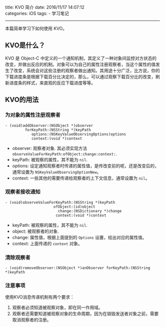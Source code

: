 title: KVO 简介
date: 2016/11/17 14:07:12  
categories: iOS
tags: 
	- 学习笔记
	
---

本篇简单学习下如何使用 KVO。

<!--more-->

## KVO是什么？ 
KVO 是 Object-C 中定义的一个通知机制，其定义了一种对象间监控对方状态的改变，并做出反应的机制。对象可以为自己的属性注册观察者，当这个属性的值发生了改变，系统会对这些注册的观察者做出通知。其用途十分广泛，比方说，你的下载进度条是根据下载百分比决定的，那么，可以通过观察下载百分比的改变，刷新进度条的样式，来直观的反应下载进度等等。 

## KVO的用法 
### 为对象的属性注册观察者

```objc
- (void)addObserver:(NSObject *)observer  
         forKeyPath:(NSString *)keyPath  
            options:(NSKeyValueObservingOptions)options  
            context:(void *)context  
```

- observer: 观察者对象. 其必须实现方法 `observeValueForKeyPath:ofObject:change:context:`.
- keyPath: 被观察的属性，其不能为 `nil`.
- options: 设定通知观察者时传递的属性值，是传改变前的呢，还是改变后的，通常设置为 `NSKeyValueObservingOptionNew`。
- context: 一些其他的需要传递给观察者的上下文信息，通常设置为 `nil`。

### 观察者接收通知

```objc
- (void)observeValueForKeyPath:(NSString *)keyPath  
                      ofObject:(id)object  
                        change:(NSDictionary *)change  
                       context:(void *)context  
```

- keyPath: 被观察的属性，其不能为 `nil`.
- object: 被观察者的对象.
- change: 属性值，根据上面提到的 `Options` 设置，给出对应的属性值。
- context: 上面传递的 `context` 对象。

### 清除观察者

```objc
- (void)removeObserver:(NSObject *)anObserver forKeyPath:(NSString *)keyPath  
```

### 注意事项

使用KVO消息传递机制有两个要求：
1. 观察者必须知道被观察对象，即在同一作用域。
2. 观察者还需要知道被观察对象的生命周期，因为在销毁发送者对象之前，需要取消观察者的注册。 


